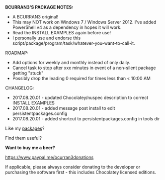 **BCURRAN3'S PACKAGE NOTES:**

* A BCURRAN3 original!
* This may NOT work on Windows 7 / Windows Server 2012. I've added PowerShell v4 as a dependency in hopes it will work.
* Read the INSTALL EXAMPLES again before use!
* I personally use and endorse this script/package/program/task/whatever-you-want-to-call-it.

ROADMAP:
* Add options for weekly and monthly instead of only daily.
* Cancel task to stop after xxx minutes in event of a non-silent package getting "stuck"
* Possibly drop the leading 0 required for times less than < 10:00 AM

CHANGELOG:
* 2017.08.20.01 - updated Chocolatey/nuspec description to correct INSTALL EXAMPLES
* 2017.08.20.01 - added message post install to edit persistentpackages.config
* 2017.08.20.01 - added shortcut to persistentpackages.config in tools dir


Like my [packages](https://chocolatey.org/profiles/bcurran3)? 

Find them useful?

**Want to buy me a beer?**

https://www.paypal.me/bcurran3donations

If applicable, please always consider donating to the developer or purchasing the software first - this includes Chocolatey licensed editions.



